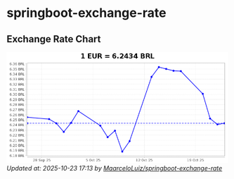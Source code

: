 # springboot-exchange-rate

<!-- EXCHANGE-RATE-START -->
## Exchange Rate Chart

![Exchange Rate Chart](charts/chart.png)*Updated at: 2025-10-23 17:13 by [MaarceloLuiz/springboot-exchange-rate](https://github.com/MaarceloLuiz/springboot-exchange-rate)*


<!-- EXCHANGE-RATE-END -->